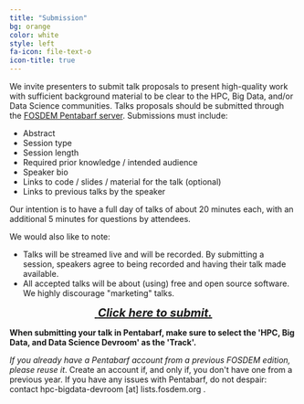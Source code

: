 ```yaml
---
title: "Submission"
bg: orange
color: white
style: left
fa-icon: file-text-o
icon-title: true
---
```


We invite presenters to submit talk proposals to present high-quality work with sufficient background
material to be clear to the HPC, Big Data, and/or Data Science communities.
Talks proposals should be submitted through the [FOSDEM Pentabarf
server](https://penta.fosdem.org/submission/FOSDEM16). Submissions must include:

- Abstract
- Session type
- Session length
- Required prior knowledge / intended audience
- Speaker bio
- Links to code / slides / material for the talk (optional)
- Links to previous talks by the speaker

Our intention is to have a full day of talks of about 20 minutes each, with an additional 5 minutes for questions by attendees.

We would also like to note: 

- Talks will be streamed live and will be recorded. By submitting a session, speakers agree to being recorded and having their talk made available.
- All accepted talks will be about (using) free and open source software. We highly discourage "marketing" talks.

<div style="text-align:center;">
  <p>
    <span style="font-size:20px;">
      <a href="https://penta.fosdem.org/submission/FOSDEM16">
        <i class="fa fa-sign-in">&nbsp;<b>Click here to submit.</b></i>
      </a>
    </span>
  </p>
</div>

<strong>When submitting your talk in Pentabarf, make sure to select the 'HPC, Big Data,
and Data Science Devroom' as the 'Track'.</strong>

<em>If you already have a Pentabarf account from a previous FOSDEM edition, please reuse it</em>.
Create an account if, and only if, you don't have one from a previous year. If
you have any issues with Pentabarf, do not despair: contact hpc-bigdata-devroom [at] lists.fosdem.org .
